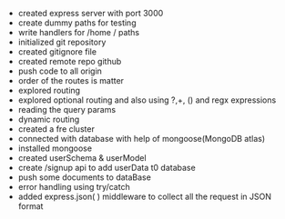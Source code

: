 - created express server with port 3000
- create dummy paths for testing
- write handlers for /home / paths
- initialized git repository
- created gitignore file
- created remote repo github
- push code to all origin
- order of the routes is matter
- explored routing
- explored optional routing and also using ?,+, () and regx expressions
- reading the query params
- dynamic routing
- created a fre cluster
- connected with database with help of mongoose(MongoDB atlas)
- installed mongoose
- created userSchema & userModel
- create /signup api to add userData t0 database
- push some documents to dataBase
- error handling using try/catch
- added express.json( ) middleware to collect all the request in JSON format
